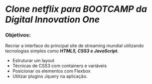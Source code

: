 # *Clone netflix para BOOTCAMP da Digital Innovation One*

### Objetivos: 

Recriar a interface do principal site de streaming mundial utilizando tecnologias simples como ***HTML5, CSS3 e JavaScript.*** 

- Estruturar um layout
- Técnicas de CSS3 com containers e variáveis
- Posicionar os elementos com Flexbox
- Utilizar plugins Jquery na aplicação.


